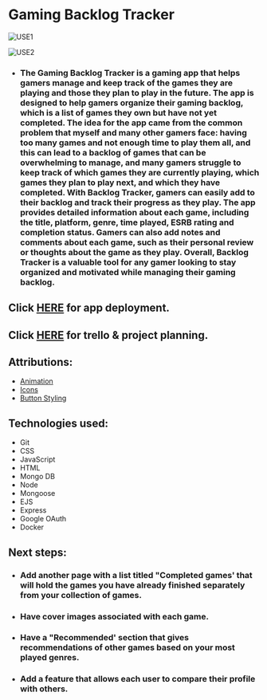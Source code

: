# Gaming Backlog Tracker

![USE1](https://user-images.githubusercontent.com/110790998/234598691-8a649d31-d49b-41c1-a96b-39f593382a67.png)

![USE2](https://user-images.githubusercontent.com/110790998/234598785-b35eef91-c7b9-4d46-839b-d772201bbb88.png)


- ### The Gaming Backlog Tracker is a gaming app that helps gamers manage and keep track of the games they are playing and those they plan to play in the future. The app is designed to help gamers organize their gaming backlog, which is a list of games they own but have not yet completed. The idea for the app came from the common problem that myself and many other gamers face: having too many games and not enough time to play them all, and this can lead to a backlog of games that can be overwhelming to manage, and many gamers struggle to keep track of which games they are currently playing, which games they plan to play next, and which they have completed. With Backlog Tracker, gamers can easily add to their backlog and track their progress as they play. The app provides detailed information about each game, including the title, platform, genre, time played, ESRB rating and completion status. Gamers can also add notes and comments about each game, such as their personal review or thoughts about the game as they play. Overall, Backlog Tracker is a valuable tool for any gamer looking to stay organized and motivated while managing their gaming backlog.

##  Click [HERE](https://backlogbjb.fly.dev/) for app deployment.
##  Click [HERE](https://trello.com/b/rb9Mg7hO/gaming-backlog-tracker) for trello & project planning.

## Attributions:
* [Animation](https://dev.to/webdeasy/top-20-css-buttons-animations-f41)
* [Icons](https://fontawesome.com/v4/icons/)
* [Button Styling](https://getcssscan.com/css-buttons-examples)

## Technologies used:

* Git
* CSS
* JavaScript
* HTML 
* Mongo DB
* Node
* Mongoose
* EJS
* Express
* Google OAuth
* Docker


## Next steps: 

- ### Add another page with a list titled "Completed games' that will hold the games you have already finished separately from your collection of games.
- ### Have cover images associated with each game.
- ### Have a "Recommended' section that gives recommendations of other games based on your most played genres.
- ### Add a feature that allows each user to compare their profile with others.